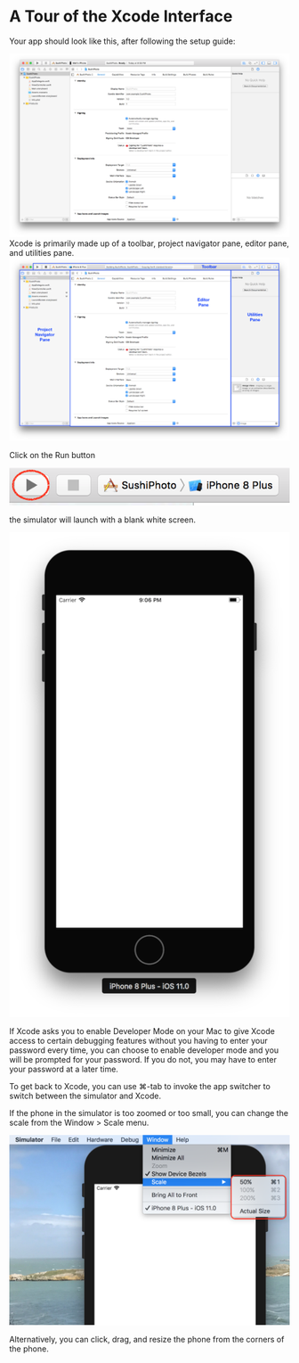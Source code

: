 # A Tour of the Xcode Interface

Your app should look like this, after following the setup guide:

![](assets/Sushi1.png)Xcode is primarily made up of a toolbar, project navigator pane, editor pane, and utilities pane.![](assets/XcodeUI1.png)

Click on the Run button

![](assets/Sushi3.png)

the simulator will launch with a blank white screen.

![](assets/Sushi4.png)

If Xcode asks you to enable Developer Mode on your Mac to give Xcode access to certain debugging features without you having to enter your password every time, you can choose to enable developer mode and you will be prompted for your password. If you do not, you may have to enter your password at a later time.


To get back to Xcode, you can use  &#8984;-tab to invoke the app switcher to switch between the simulator and Xcode.

If the phone in the simulator is too zoomed or too small, you can change the scale from the Window > Scale menu. 

![](/assets/SimulatorScale.png)

Alternatively, you can click, drag, and resize the phone from the corners of the phone.


